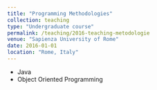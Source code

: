 ```yaml
---
title: "Programming Methodologies"
collection: teaching
type: "Undergraduate course"
permalink: /teaching/2016-teaching-metodologie
venue: "Sapienza University of Rome"
date: 2016-01-01
location: "Rome, Italy"
---
```


* Java
* Object Oriented Programming
